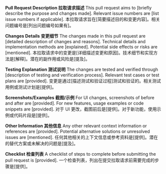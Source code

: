 **Pull Request Description 拉取请求描述**
This pull request aims to [briefly describe the purpose and changes made]. Relevant issue numbers are [list issue numbers if applicable].
本拉取请求旨在[简要描述目的和变更内容]。相关问题编号是[列出问题编号如果有]。

**Changes Details 变更细节**
The changes made in this pull request are [detailed description of changes and reasons]. Technical details and implementation methods are [explained]. Potential side effects or risks are [mentioned].
本拉取请求中的变更是[详细描述变更和原因]。技术细节和实现方法是[解释]。潜在的副作用或风险是[提及]。

**Testing Explanation 测试说明**
The changes are tested and verified through [description of testing and verification process]. Relevant test cases or test plans are [provided].
变更是通过[描述测试和验证过程]测试和验证的。相关测试用例或测试计划是[提供]。

**Screenshots/Examples 截图/示例**
For UI changes, screenshots of before and after are [provided]. For new features, usage examples or code snippets are [provided].
对于 UI 更改，截图前后是[提供]。对于新功能，使用示例或代码片段是[提供]。

**Other Information 其他信息**
Any other relevant context information or references are [provided]. Potential alternative solutions or unresolved issues are [mentioned].
任何其他相关的上下文信息或参考资料是[提供]。潜在的替代方案或未解决的问题是[提及]。

**Checklist 检查列表**
A checklist of steps to complete before submitting the pull request is [provided].
一个检查列表，列出在提交拉取请求前需要完成的步骤是[提供]。
